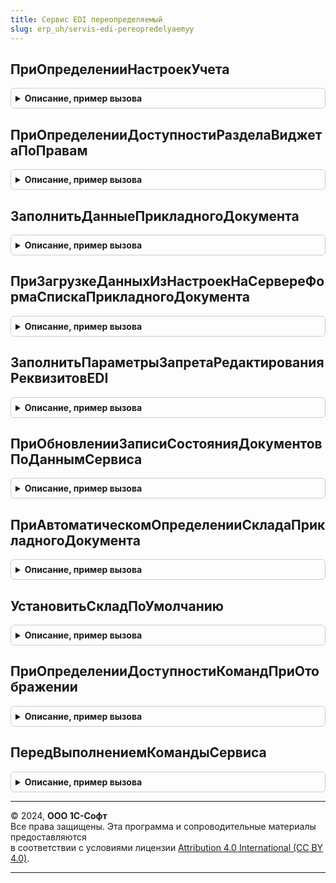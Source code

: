```yaml
---
title: Сервис EDI переопределяемый
slug: erp_uh/servis-edi-pereopredelyaemyy
---
```



## ПриОпределенииНастроекУчета
<details style="margin: 1em 0; padding: 0.5em; border: 1px solid #ccc; border-radius: 6px;">

<summary style="font-weight: bold; cursor: pointer;">Описание, пример вызова</summary>

```bsl

// Возможность определить настройки интеграции с EDI
//
// Параметры:
//  НастройкиУчета - Структура - см. НастройкиEDI.НастройкиУчета
//
Процедура ПриОпределенииНастроекУчета(НастройкиУчета) Экспорт
```

Пример вызова
```bsl
СервисEDIПереопределяемый.ПриОпределенииНастроекУчета(НастройкиУчета) 
```
</details>

## ПриОпределенииДоступностиРазделаВиджетаПоПравам
<details style="margin: 1em 0; padding: 0.5em; border: 1px solid #ccc; border-radius: 6px;">

<summary style="font-weight: bold; cursor: pointer;">Описание, пример вызова</summary>

```bsl

// Позволяет определить доступность виджета EDI по правам доступа пользователя.
//
// Параметры:
//  Раздел   - ПеречислениеСсылка.РазделыВиджетовEDI - раздел текущих дел EDI для которого определяется доступность.
//  Доступен - Булево - по умолчанию Ложь.
//
Процедура ПриОпределенииДоступностиРазделаВиджетаПоПравам(Раздел, Доступен) Экспорт
```

Пример вызова
```bsl
СервисEDIПереопределяемый.ПриОпределенииДоступностиРазделаВиджетаПоПравам(Раздел, Доступен) 
```
</details>

## ЗаполнитьДанныеПрикладногоДокумента
<details style="margin: 1em 0; padding: 0.5em; border: 1px solid #ccc; border-radius: 6px;">

<summary style="font-weight: bold; cursor: pointer;">Описание, пример вызова</summary>

```bsl

// Заполняются данными прикладного документа, для определения возможности его отправки через EDI
//
// Параметры:
//  СсылкаНаДокумент            - ДокументСсылка - раздел текущих дел EDI для которого определяется доступность.
//  ДанныеПрикладногоОбъектаEDI - Структура - требуемые данные заполнения - см. ПараметрыПрикладногоДокументаДляОпределенияВозможностиОтправки.
//  ЗаполнениеНеВыполнялось     - Булево - требуется установить в Ложь, если заполнение выполнено.
//
Процедура ЗаполнитьДанныеПрикладногоДокумента(СсылкаНаДокумент, ДанныеПрикладногоОбъектаEDI, ЗаполнениеНеВыполнялось) Экспорт
```

Пример вызова
```bsl
СервисEDIПереопределяемый.ЗаполнитьДанныеПрикладногоДокумента(СсылкаНаДокумент, ДанныеПрикладногоОбъектаEDI, ЗаполнениеНеВыполнялось) 
```
</details>

## ПриЗагрузкеДанныхИзНастроекНаСервереФормаСпискаПрикладногоДокумента
<details style="margin: 1em 0; padding: 0.5em; border: 1px solid #ccc; border-radius: 6px;">

<summary style="font-weight: bold; cursor: pointer;">Описание, пример вызова</summary>

```bsl

// Возможность переопределить поведение при загрузке данных из настроек в форме списка прикладных документов
//
// Параметры:
//  Форма                 - ФормаКлиентскогоПриложения - форма, в которой выполняется событие.
//  Настройки             - Структура                  - загружаемые настройки.
//  СтандартнаяОбработка  - Булево                     - признак стандартной обработки события.
//
Процедура ПриЗагрузкеДанныхИзНастроекНаСервереФормаСпискаПрикладногоДокумента(Форма, Настройки, СтандартнаяОбработка) Экспорт
```

Пример вызова
```bsl
СервисEDIПереопределяемый.ПриЗагрузкеДанныхИзНастроекНаСервереФормаСпискаПрикладногоДокумента(Форма, Настройки, СтандартнаяОбработка) 
```
</details>

## ЗаполнитьПараметрыЗапретаРедактированияРеквизитовEDI
<details style="margin: 1em 0; padding: 0.5em; border: 1px solid #ccc; border-radius: 6px;">

<summary style="font-weight: bold; cursor: pointer;">Описание, пример вызова</summary>

```bsl

// Требуется определить какие реквизиты формы документа, будут заблокированы в зависимости от доступности реквизитов документа EDI
//
// Параметры:
//  ТаблицаПараметров      - ТаблицаЗначений - состоит из следующих колонок:
//   * ИмяРеквизита        - Строка - имя реквизита документа EDI, которое не должно быть изменено.
//   * БлокируемыеЭлементы - СписокЗначений - список имен элементов формы прикладного документа, которые должны быть заблокированы, так как они могут изменить документ EDI.
//  ТипДокумента           - ПеречислениеСсылка.ТипыДокументовEDI - тип документа, для которого выполняется настройка блокировки реквизитов.
//
Процедура ЗаполнитьПараметрыЗапретаРедактированияРеквизитовEDI(ТаблицаПараметров, ТипДокумента) Экспорт
```

Пример вызова
```bsl
СервисEDIПереопределяемый.ЗаполнитьПараметрыЗапретаРедактированияРеквизитовEDI(ТаблицаПараметров, ТипДокумента) 
```
</details>

## ПриОбновленииЗаписиСостоянияДокументовПоДаннымСервиса
<details style="margin: 1em 0; padding: 0.5em; border: 1px solid #ccc; border-radius: 6px;">

<summary style="font-weight: bold; cursor: pointer;">Описание, пример вызова</summary>

```bsl

// Возможность выполнить действия при получении нового состояния EDI по данным сервиса.
//
// Параметры:
//  ПараметрыЗаписи      - Структура - см. РегистрСведений.СостоянияДокументовEDI.ПараметрыЗаписиВРегистр.
//
Процедура ПриОбновленииЗаписиСостоянияДокументовПоДаннымСервиса(ПараметрыЗаписи) Экспорт
```

Пример вызова
```bsl
СервисEDIПереопределяемый.ПриОбновленииЗаписиСостоянияДокументовПоДаннымСервиса(ПараметрыЗаписи) 
```
</details>

## ПриАвтоматическомОпределенииСкладаПрикладногоДокумента
<details style="margin: 1em 0; padding: 0.5em; border: 1px solid #ccc; border-radius: 6px;">

<summary style="font-weight: bold; cursor: pointer;">Описание, пример вызова</summary>

```bsl

// Определяет значение склада прикладного объекта по набору признаков, с которыми он может коррелировать.
//
// Параметры:
//  Склад - ОпределяемыйТип.СкладEDI - значение реквизита, которое нужно заполнить.
//  ТипПрикладногоДокумента - Тип - тип прикладного объекта, для которого определяется значение реквизита.
//  КритерииПоиска - Структура - критерии отбора прикладных объектов для получения.
//    * Организация - ОпределяемыйТип.Организация - организация заказа.
//    * Контрагент - ОпределяемыйТип.КонтрагентБЭД - контрагент заказа.
//
Процедура ПриАвтоматическомОпределенииСкладаПрикладногоДокумента(Склад, Экспорт
```

Пример вызова
```bsl
СервисEDIПереопределяемый.ПриАвтоматическомОпределенииСкладаПрикладногоДокумента(Склад, );
```
</details>

## УстановитьСкладПоУмолчанию
<details style="margin: 1em 0; padding: 0.5em; border: 1px solid #ccc; border-radius: 6px;">

<summary style="font-weight: bold; cursor: pointer;">Описание, пример вызова</summary>

```bsl

// Определяет склад по умолчанию
//
// Параметры:
// 	Склад - ОпределяемыйТип.СкладEDI - значение склада, которое нужно заполнить.
//
Процедура УстановитьСкладПоУмолчанию(Склад) Экспорт
```

Пример вызова
```bsl
СервисEDIПереопределяемый.УстановитьСкладПоУмолчанию(Склад) 
```
</details>

## ПриОпределенииДоступностиКомандПриОтображении
<details style="margin: 1em 0; padding: 0.5em; border: 1px solid #ccc; border-radius: 6px;">

<summary style="font-weight: bold; cursor: pointer;">Описание, пример вызова</summary>

```bsl

// Возможность определить доступность команды EDI.
//
// Параметры:
//  ПрикладнойОбъект - ДокументСсылка - документ, для которого определяется доступность команды.
//  КатегорииКоманд  - ТаблицаЗначений - см. ДокументыEDIИнтеграция.НовыйТаблицаДоступныхКатегорийКомандПриВыводеДоступныхДействий.
//
Процедура ПриОпределенииДоступностиКомандПриОтображении(ПрикладнойОбъект, КатегорииКоманд) Экспорт
```

Пример вызова
```bsl
СервисEDIПереопределяемый.ПриОпределенииДоступностиКомандПриОтображении(ПрикладнойОбъект, КатегорииКоманд) 
```
</details>

## ПередВыполнениемКомандыСервиса
<details style="margin: 1em 0; padding: 0.5em; border: 1px solid #ccc; border-radius: 6px;">

<summary style="font-weight: bold; cursor: pointer;">Описание, пример вызова</summary>

```bsl

// Возможность проверить возможно ли выполнение команды EDI после того как пользователь уже начал ее выполнять.
//
// Параметры:
//  ПараметрыВыполнения - Структура - см. ДокументыEDIИнтеграция.НовыйВозможностьДействияСервисаПриВыполнении.
//
Процедура ПередВыполнениемКомандыСервиса(ПараметрыВыполнения) Экспорт
```

Пример вызова
```bsl
СервисEDIПереопределяемый.ПередВыполнениемКомандыСервиса(ПараметрыВыполнения) 
```
</details>

---

© 2024, **ООО 1С-Софт**  
Все права защищены. Эта программа и сопроводительные материалы предоставляются  
в соответствии с условиями лицензии [Attribution 4.0 International (CC BY 4.0)](https://creativecommons.org/licenses/by/4.0/legalcode).

---
